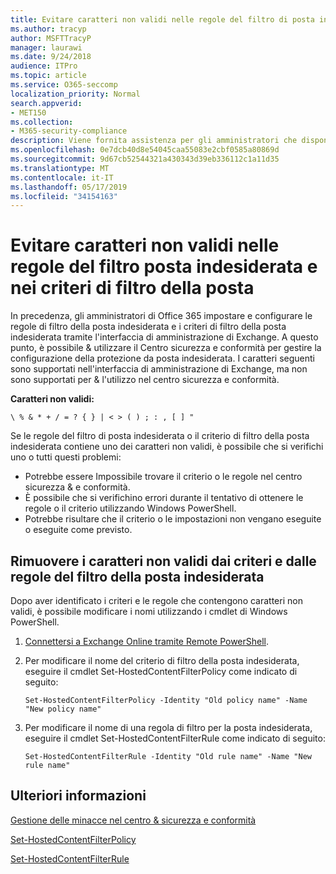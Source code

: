```yaml
---
title: Evitare caratteri non validi nelle regole del filtro di posta indesiderata e nel criterio filtro posta indesiderata
ms.author: tracyp
author: MSFTTracyP
manager: laurawi
ms.date: 9/24/2018
audience: ITPro
ms.topic: article
ms.service: O365-seccomp
localization_priority: Normal
search.appverid:
- MET150
ms.collection:
- M365-security-compliance
description: Viene fornita assistenza per gli amministratori che dispongono di caratteri non validi nella configurazione di protezione da posta indesiderata e vengono eseguiti in &amp; problemi quando si tenta di utilizzare il Centro sicurezza e conformità.
ms.openlocfilehash: 0e7dcb40d8e54045caa55083e2cbf0585a80869d
ms.sourcegitcommit: 9d67cb52544321a430343d39eb336112c1a11d35
ms.translationtype: MT
ms.contentlocale: it-IT
ms.lasthandoff: 05/17/2019
ms.locfileid: "34154163"
---
```

# <a name="avoid-invalid-characters-in-your-spam-filter-rules-and-spam-filter-policy"></a>Evitare caratteri non validi nelle regole del filtro posta indesiderata e nei criteri di filtro della posta 

In precedenza, gli amministratori di Office 365 impostare e configurare le regole di filtro della posta indesiderata e i criteri di filtro della posta indesiderata tramite l'interfaccia di amministrazione di Exchange. A questo punto, è possibile &amp; utilizzare il Centro sicurezza e conformità per gestire la configurazione della protezione da posta indesiderata. I caratteri seguenti sono supportati nell'interfaccia di amministrazione di Exchange, ma non sono supportati per &amp; l'utilizzo nel centro sicurezza e conformità.  

**Caratteri non validi:**
  
```\ % & * + / = ? { } | < > ( ) ; : , [ ] "```

Se le regole del filtro di posta indesiderata o il criterio di filtro della posta indesiderata contiene uno dei caratteri non validi, è possibile che si verifichi uno o tutti questi problemi:
- Potrebbe essere Impossibile trovare il criterio o le regole nel centro sicurezza &amp; e conformità.
- È possibile che si verifichino errori durante il tentativo di ottenere le regole o il criterio utilizzando Windows PowerShell.
- Potrebbe risultare che il criterio o le impostazioni non vengano eseguite o eseguite come previsto.

## <a name="remove-the-invalid-characters-from-the-spam-filter-policy-and-rules"></a>Rimuovere i caratteri non validi dai criteri e dalle regole del filtro della posta indesiderata

Dopo aver identificato i criteri e le regole che contengono caratteri non validi, è possibile modificare i nomi utilizzando i cmdlet di Windows PowerShell. 

1. [Connettersi a Exchange Online tramite Remote PowerShell](https://docs.microsoft.com/powershell/exchange/exchange-online/connect-to-exchange-online-powershell/connect-to-exchange-online-powershell?view=exchange-ps).
    
2. Per modificare il nome del criterio di filtro della posta indesiderata, eseguire il cmdlet Set-HostedContentFilterPolicy come indicato di seguito:
    
    ```
    Set-HostedContentFilterPolicy -Identity "Old policy name" -Name "New policy name"
    ```  

3. Per modificare il nome di una regola di filtro per la posta indesiderata, eseguire il cmdlet Set-HostedContentFilterRule come indicato di seguito:
    
    ```
    Set-HostedContentFilterRule -Identity "Old rule name" -Name "New rule name"
    ```  

  
 ## <a name="for-more-information"></a>Ulteriori informazioni

[Gestione delle minacce nel centro &amp; sicurezza e conformità](threat-management.md)
  
[Set-HostedContentFilterPolicy](https://docs.microsoft.com/powershell/module/exchange/antispam-antimalware/set-hostedcontentfilterpolicy?view=exchange-ps)

[Set-HostedContentFilterRule](https://docs.microsoft.com/powershell/module/exchange/antispam-antimalware/set-hostedcontentfilterrule?view=exchange-ps)
